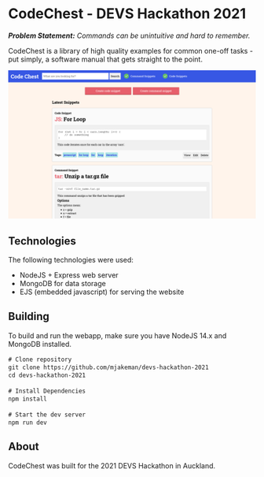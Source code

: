 # CodeChest - DEVS Hackathon 2021
***Problem Statement:** Commands can be unintuitive and hard to remember.*

CodeChest is a library of high quality examples for common one-off tasks - put simply, a software manual that gets straight to the point.

![Screenshot of home page](codechest.png)

## Technologies
The following technologies were used:
 * NodeJS + Express web server
 * MongoDB for data storage
 * EJS (embedded javascript) for serving the website

## Building
To build and run the webapp, make sure you have NodeJS 14.x and MongoDB installed.

```
# Clone repository
git clone https://github.com/mjakeman/devs-hackathon-2021
cd devs-hackathon-2021

# Install Dependencies
npm install

# Start the dev server
npm run dev
```

## About
CodeChest was built for the 2021 DEVS Hackathon in Auckland.
